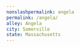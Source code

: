 ```yaml
---
﻿nonslashpermalink: angela
permalink: /angela/
alley: Angela
city: Somerville
state: Massachusetts
---
```


